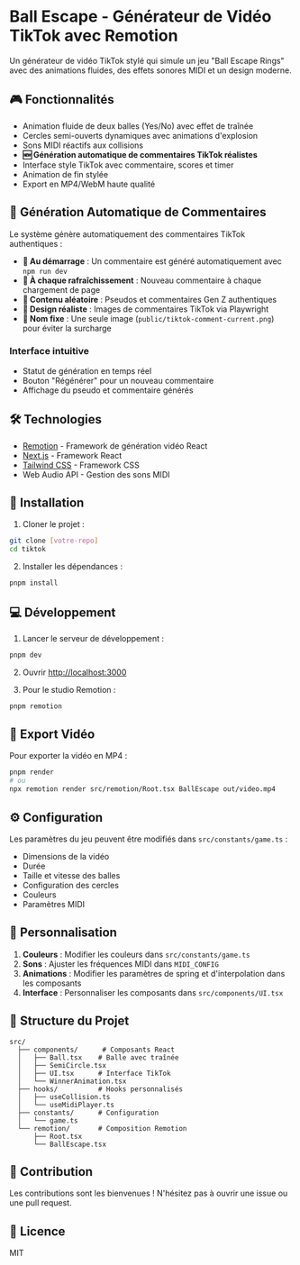 # Ball Escape - Générateur de Vidéo TikTok avec Remotion

Un générateur de vidéo TikTok stylé qui simule un jeu "Ball Escape Rings" avec des animations fluides, des effets sonores MIDI et un design moderne.

## 🎮 Fonctionnalités

- Animation fluide de deux balles (Yes/No) avec effet de traînée
- Cercles semi-ouverts dynamiques avec animations d'explosion
- Sons MIDI réactifs aux collisions
- **🆕 Génération automatique de commentaires TikTok réalistes**
- Interface style TikTok avec commentaire, scores et timer
- Animation de fin stylée
- Export en MP4/WebM haute qualité

## 🤖 Génération Automatique de Commentaires

Le système génère automatiquement des commentaires TikTok authentiques :

- **🔄 Au démarrage** : Un commentaire est généré automatiquement avec `npm run dev`
- **🔄 À chaque rafraîchissement** : Nouveau commentaire à chaque chargement de page
- **🎲 Contenu aléatoire** : Pseudos et commentaires Gen Z authentiques
- **📱 Design réaliste** : Images de commentaires TikTok via Playwright
- **💾 Nom fixe** : Une seule image (`public/tiktok-comment-current.png`) pour éviter la surcharge

### Interface intuitive
- Statut de génération en temps réel
- Bouton "Régénérer" pour un nouveau commentaire
- Affichage du pseudo et commentaire générés

## 🛠️ Technologies

- [Remotion](https://www.remotion.dev/) - Framework de génération vidéo React
- [Next.js](https://nextjs.org/) - Framework React
- [Tailwind CSS](https://tailwindcss.com/) - Framework CSS
- Web Audio API - Gestion des sons MIDI

## 🚀 Installation

1. Cloner le projet :

```bash
git clone [votre-repo]
cd tiktok
```

2. Installer les dépendances :

```bash
pnpm install
```

## 💻 Développement

1. Lancer le serveur de développement :

```bash
pnpm dev
```

2. Ouvrir [http://localhost:3000](http://localhost:3000)

3. Pour le studio Remotion :

```bash
pnpm remotion
```

## 🎥 Export Vidéo

Pour exporter la vidéo en MP4 :

```bash
pnpm render
# ou
npx remotion render src/remotion/Root.tsx BallEscape out/video.mp4
```

## ⚙️ Configuration

Les paramètres du jeu peuvent être modifiés dans `src/constants/game.ts` :

- Dimensions de la vidéo
- Durée
- Taille et vitesse des balles
- Configuration des cercles
- Couleurs
- Paramètres MIDI

## 🎨 Personnalisation

1. **Couleurs** : Modifier les couleurs dans `src/constants/game.ts`
2. **Sons** : Ajuster les fréquences MIDI dans `MIDI_CONFIG`
3. **Animations** : Modifier les paramètres de spring et d'interpolation dans les composants
4. **Interface** : Personnaliser les composants dans `src/components/UI.tsx`

## 📝 Structure du Projet

```
src/
  ├── components/      # Composants React
  │   ├── Ball.tsx    # Balle avec traînée
  │   ├── SemiCircle.tsx
  │   ├── UI.tsx      # Interface TikTok
  │   └── WinnerAnimation.tsx
  ├── hooks/          # Hooks personnalisés
  │   ├── useCollision.ts
  │   └── useMidiPlayer.ts
  ├── constants/      # Configuration
  │   └── game.ts
  └── remotion/       # Composition Remotion
      ├── Root.tsx
      └── BallEscape.tsx
```

## 🤝 Contribution

Les contributions sont les bienvenues ! N'hésitez pas à ouvrir une issue ou une pull request.

## 📄 Licence

MIT
